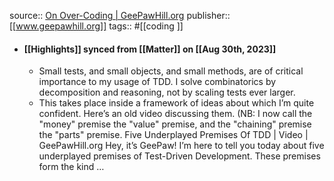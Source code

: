 source:: [On Over-Coding | GeePawHill.org](https://www.geepawhill.org/2022/09/27/on-over-coding/)
publisher:: [[www.geepawhill.org]]
tags::  #[[coding ]]

- #### [[Highlights]] synced from [[Matter]] on [[Aug 30th, 2023]]
	- Small tests, and small objects, and small methods, are of critical importance to my usage of TDD. I solve combinatorics by decomposition and reasoning, not by scaling tests ever larger.
	- This takes place inside a framework of ideas about which I’m quite confident. Here’s an old video discussing them. (NB: I now call the "money" premise the "value" premise, and the "chaining" premise the "parts" premise. Five Underplayed Premises Of TDD | Video | GeePawHill.org Hey, it’s GeePaw! I’m here to tell you today about five underplayed premises of Test-Driven Development. These premises form the kind …
